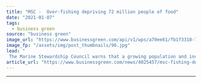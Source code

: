 ```yaml
---
title: "MSC -  Over-fishing depriving 72 million people of food"
date: "2021-01-07"
tags: 
  - business green
source: "business green"
image_url: "https://www.businessgreen.com/api/v1/wps/a70ee61/fb1f3310-788f-49cd-8cf6-4351db20c1a0/5/trawler-350x250-185x114.jpg"
image_fp: "/assets/img/post_thumbnails/96.jpg"
lead: "
 The Marine Stewardship Council warns that a growing population and increased demand for seafood are set to place even greater pressure on the world's ravaged fish stocks ..."
article_url: "https://www.businessgreen.com/news/4025457/msc-fishing-depriving-million-people-food"
---
```


---
